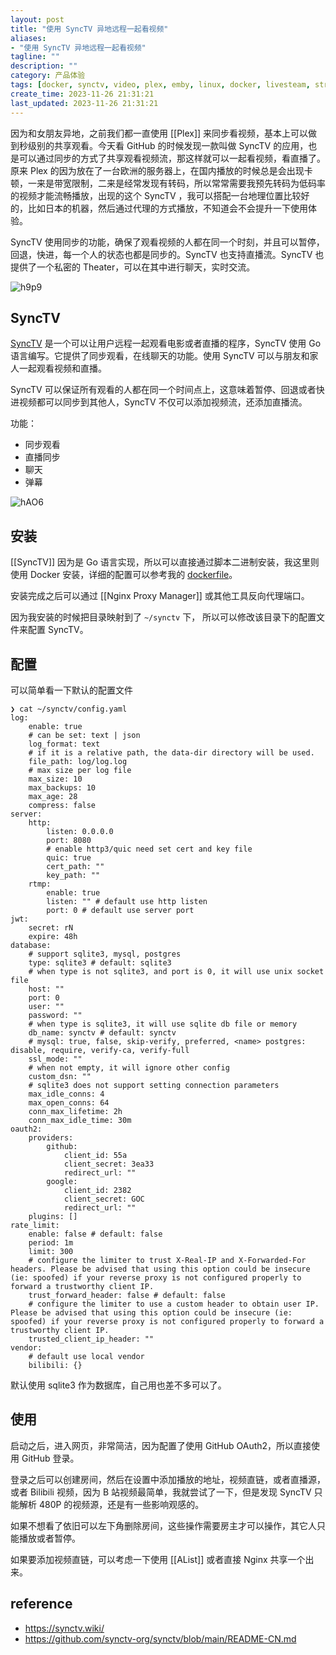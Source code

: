 ```yaml
---
layout: post
title: "使用 SyncTV 异地远程一起看视频"
aliases:
- "使用 SyncTV 异地远程一起看视频"
tagline: ""
description: ""
category: 产品体验
tags: [docker, synctv, video, plex, emby, linux, docker, livesteam, streaming, ]
create_time: 2023-11-26 21:31:21
last_updated: 2023-11-26 21:31:21
---
```


因为和女朋友异地，之前我们都一直使用 [[Plex]] 来同步看视频，基本上可以做到秒级别的共享观看。今天看 GitHub 的时候发现一款叫做 SyncTV 的应用，也是可以通过同步的方式了共享观看视频流，那这样就可以一起看视频，看直播了。原来 Plex 的因为放在了一台欧洲的服务器上，在国内播放的时候总是会出现卡顿，一来是带宽限制，二来是经常发现有转码，所以常常需要我预先转码为低码率的视频才能流畅播放，出现的这个 SyncTV ，我可以搭配一台地理位置比较好的，比如日本的机器，然后通过代理的方式播放，不知道会不会提升一下使用体验。

SyncTV 使用同步的功能，确保了观看视频的人都在同一个时刻，并且可以暂停，回退，快进，每一个人的状态也都是同步的。SyncTV 也支持直播流。SyncTV 也提供了一个私密的 Theater，可以在其中进行聊天，实时交流。

![h9p9](https://photo.einverne.info/images/2023/11/29/h9p9.png)
## SyncTV

[SyncTV](https://github.com/synctv-org/synctv) 是一个可以让用户远程一起观看电影或者直播的程序，SyncTV 使用 Go 语言编写。它提供了同步观看，在线聊天的功能。使用 SyncTV 可以与朋友和家人一起观看视频和直播。

SyncTV 可以保证所有观看的人都在同一个时间点上，这意味着暂停、回退或者快进视频都可以同步到其他人，SyncTV 不仅可以添加视频流，还添加直播流。

功能：

- 同步观看
- 直播同步
- 聊天
- 弹幕

![hAO6](https://photo.einverne.info/images/2023/11/29/hAO6.png)
## 安装

[[SyncTV]] 因为是 Go 语言实现，所以可以直接通过脚本二进制安装，我这里则使用 Docker 安装，详细的配置可以参考我的 [dockerfile](https://github.com/einverne/dockerfile)。

安装完成之后可以通过 [[Nginx Proxy Manager]] 或其他工具反向代理端口。

因为我安装的时候把目录映射到了 `~/synctv` 下， 所以可以修改该目录下的配置文件来配置 SyncTV。

## 配置

可以简单看一下默认的配置文件

```
❯ cat ~/synctv/config.yaml
log:
    enable: true
    # can be set: text | json
    log_format: text
    # if it is a relative path, the data-dir directory will be used.
    file_path: log/log.log
    # max size per log file
    max_size: 10
    max_backups: 10
    max_age: 28
    compress: false
server:
    http:
        listen: 0.0.0.0
        port: 8080
        # enable http3/quic need set cert and key file
        quic: true
        cert_path: ""
        key_path: ""
    rtmp:
        enable: true
        listen: "" # default use http listen
        port: 0 # default use server port
jwt:
    secret: rN
    expire: 48h
database:
    # support sqlite3, mysql, postgres
    type: sqlite3 # default: sqlite3
    # when type is not sqlite3, and port is 0, it will use unix socket file
    host: ""
    port: 0
    user: ""
    password: ""
    # when type is sqlite3, it will use sqlite db file or memory
    db_name: synctv # default: synctv
    # mysql: true, false, skip-verify, preferred, <name> postgres: disable, require, verify-ca, verify-full
    ssl_mode: ""
    # when not empty, it will ignore other config
    custom_dsn: ""
    # sqlite3 does not support setting connection parameters
    max_idle_conns: 4
    max_open_conns: 64
    conn_max_lifetime: 2h
    conn_max_idle_time: 30m
oauth2:
    providers:
        github:
            client_id: 55a
            client_secret: 3ea33
            redirect_url: ""
        google:
            client_id: 2382
            client_secret: GOC
            redirect_url: ""
    plugins: []
rate_limit:
    enable: false # default: false
    period: 1m
    limit: 300
    # configure the limiter to trust X-Real-IP and X-Forwarded-For headers. Please be advised that using this option could be insecure (ie: spoofed) if your reverse proxy is not configured properly to forward a trustworthy client IP.
    trust_forward_header: false # default: false
    # configure the limiter to use a custom header to obtain user IP. Please be advised that using this option could be insecure (ie: spoofed) if your reverse proxy is not configured properly to forward a trustworthy client IP.
    trusted_client_ip_header: ""
vendor:
    # default use local vendor
    bilibili: {}
```

默认使用 sqlite3 作为数据库，自己用也差不多可以了。

## 使用

启动之后，进入网页，非常简洁，因为配置了使用 GitHub OAuth2，所以直接使用 GitHub 登录。

登录之后可以创建房间，然后在设置中添加播放的地址，视频直链，或者直播源，或者 Bilibili 视频，因为 B 站视频最简单，我就尝试了一下，但是发现 SyncTV 只能解析 480P 的视频源，还是有一些影响观感的。

如果不想看了依旧可以左下角删除房间，这些操作需要房主才可以操作，其它人只能播放或者暂停。

如果要添加视频直链，可以考虑一下使用 [[AList]] 或者直接 Nginx 共享一个出来。

## reference

- <https://synctv.wiki/>
- https://github.com/synctv-org/synctv/blob/main/README-CN.md
